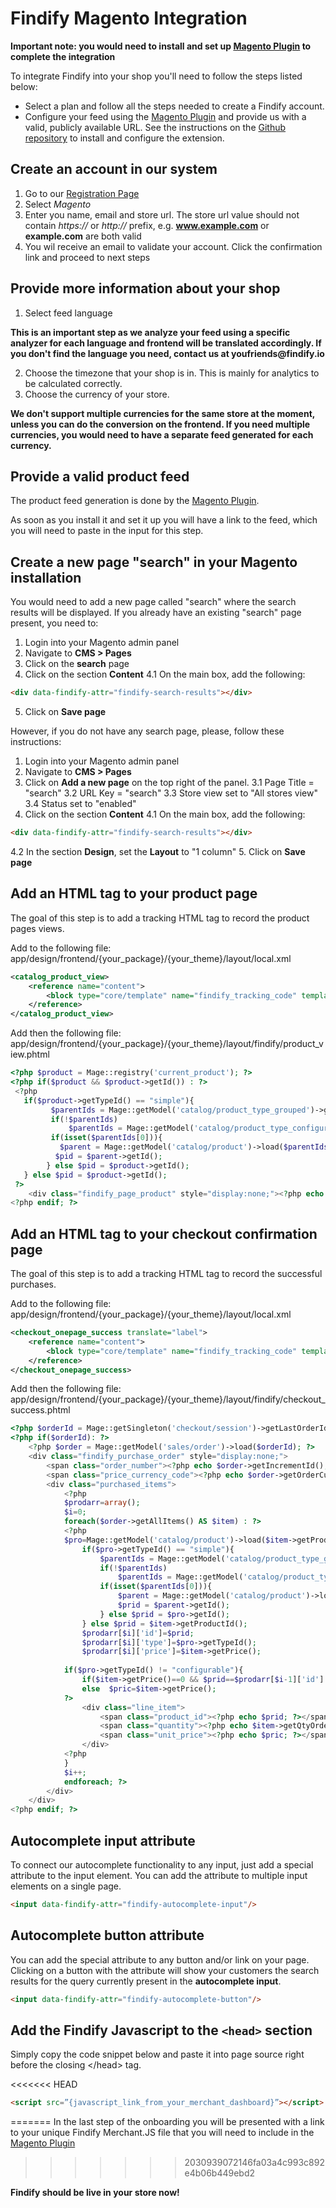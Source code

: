 # Findify Magento Integration

__Important note: you would need to install and set up [Magento Plugin](https://github.com/findify/findify-magento) to complete the integration__

To integrate Findify into your shop you'll need to follow the steps listed below:

* Select a plan and follow all the steps needed to create a Findify account.
* Configure your feed using the [Magento Plugin](https://github.com/findify/findify-magento/archive/master.zip) and provide us with a valid, publicly available URL. See the instructions on the [Github repository](https://github.com/findify/findify-magento) to install and configure the extension.

## Create an account in our system

1. Go to our [Registration Page](https://dashboard.findify.io/#/sign-in/register)
2. Select _Magento_
3. Enter you name, email and store url. The store url value should not contain _https://_ or _http://_ prefix, e.g. __www.example.com__ or __example.com__ are both valid
4. You wil receive an email to validate your account. Click the confirmation link and proceed to next steps

## Provide more information about your shop

1. Select feed language

__This is an important step as we analyze your feed using a specific analyzer for each language  and frontend will be translated accordingly. If you don't find the language you need, contact us at youfriends@findify.io__

2. Choose the timezone that your shop is in. This is mainly for analytics to be calculated correctly.
3. Choose the currency of your store.

__We don't support multiple currencies for the same store at the moment, unless you can do the conversion on the frontend. If you need multiple currencies, you would need to have a separate feed generated for each currency.__

## Provide a valid product feed

The product feed generation is done by the [Magento Plugin](https://github.com/findify/findify-magento). 

As soon as you install it and set it up you will have a link to the feed, which you will need to paste in the input for this step.

## Create a new page "search" in your Magento installation

You would need to add a new page called "search" where the search results will be displayed.
If you already have an existing "search" page present, you need to:

1. Login into your Magento admin panel
2. Navigate to __CMS > Pages__
3. Click on the __search__ page
4. Click on the section __Content__
4.1 On the main box, add the following:
```html
<div data-findify-attr="findify-search-results"></div>
```
5. Click on __Save page__

However, if you do not have any search page, please, follow these instructions:

1. Login into your Magento admin panel
2. Navigate to __CMS > Pages__
3. Click on __Add a new page__ on the top right of the panel.
3.1 Page Title = "search"
3.2 URL Key = "search"
3.3 Store view set to "All stores view"
3.4 Status set to "enabled"
4. Click on the section __Content__
4.1 On the main box, add the following:
```html
<div data-findify-attr="findify-search-results"></div>
```
4.2 In the section __Design__, set the __Layout__ to "1 column"
5. Click on __Save page__

## Add an HTML tag to your product page

The goal of this step is to add a tracking HTML tag to record the product pages views.

Add to the following file: app/design/frontend/{your_package}/{your_theme}/layout/local.xml
```xml
<catalog_product_view>
    <reference name="content">
    	<block type="core/template" name="findify_tracking_code" template="findify/product_view.phtml" after="-"></block>
    </reference>
</catalog_product_view>
```

Add then the following file: app/design/frontend/{your_package}/{your_theme}/layout/findify/product_view.phtml
```php
<?php $product = Mage::registry('current_product'); ?>
<?php if($product && $product->getId()) : ?>
 <?php
   if($product->getTypeId() == "simple"){
         $parentIds = Mage::getModel('catalog/product_type_grouped')->getParentIdsByChild($product->getId());
         if(!$parentIds)
             $parentIds = Mage::getModel('catalog/product_type_configurable')->getParentIdsByChild($product->getId());
         if(isset($parentIds[0])){
           $parent = Mage::getModel('catalog/product')->load($parentIds[0]);
          $pid = $parent->getId();
        } else $pid = $product->getId();
   } else $pid = $product->getId();
 ?>
    <div class="findify_page_product" style="display:none;"><?php echo $pid; ?></div>
<?php endif; ?>
```

## Add an HTML tag to your checkout confirmation page

The goal of this step is to add a tracking HTML tag to record the successful purchases.

Add to the following file: app/design/frontend/{your_package}/{your_theme}/layout/local.xml
```xml
<checkout_onepage_success translate="label">
    <reference name="content">
        <block type="core/template" name="findify_tracking_code" template="findify/checkout_success.phtml" after="-"></block>
    </reference>
</checkout_onepage_success>
```

Add then the following file: app/design/frontend/{your_package}/{your_theme}/layout/findify/checkout_success.phtml
```php
<?php $orderId = Mage::getSingleton('checkout/session')->getLastOrderId(); ?>
<?php if($orderId): ?>
    <?php $order = Mage::getModel('sales/order')->load($orderId); ?>
    <div class="findify_purchase_order" style="display:none;">
        <span class="order_number"><?php echo $order->getIncrementId(); ?></span>
        <span class="price_currency_code"><?php echo $order->getOrderCurrencyCode(); ?></span>
        <div class="purchased_items">
            <?php 
            $prodarr=array();
            $i=0;
            foreach($order->getAllItems() AS $item) : ?>
            <?php
            $pro=Mage::getModel('catalog/product')->load($item->getProductId());
                if($pro->getTypeId() == "simple"){
                    $parentIds = Mage::getModel('catalog/product_type_grouped')->getParentIdsByChild($pro->getId());
                    if(!$parentIds)
                        $parentIds = Mage::getModel('catalog/product_type_configurable')->getParentIdsByChild($pro->getId());
                    if(isset($parentIds[0])){
                        $parent = Mage::getModel('catalog/product')->load($parentIds[0]);
                        $prid = $parent->getId();
                    } else $prid = $pro->getId();
                } else $prid = $item->getProductId();
                $prodarr[$i]['id']=$prid;
                $prodarr[$i]['type']=$pro->getTypeId();
                $prodarr[$i]['price']=$item->getPrice();
                
            if($pro->getTypeId() != "configurable"){
                if($item->getPrice()==0 && $prid==$prodarr[$i-1]['id'] && $prodarr[$i-1]['type']=="configurable") $pric=$prodarr[$i-1]['price'];
                else  $pric=$item->getPrice();
            ?>
                <div class="line_item">
                    <span class="product_id"><?php echo $prid; ?></span>
                    <span class="quantity"><?php echo $item->getQtyOrdered(); ?></span>
                    <span class="unit_price"><?php echo $pric; ?></span>
                </div>
            <?php
            }
            $i++;
            endforeach; ?>
        </div>
    </div>
<?php endif; ?>
```

## Autocomplete input attribute

To connect our autocomplete functionality to any input, just add a special attribute to the input element. You can add the attribute to multiple input elements on a single page. 

```html
<input data-findify-attr="findify-autocomplete-input"/>
```

## Autocomplete button attribute

You can add the special attribute to any button and/or link on your page. Clicking on a button with the attribute will show your customers the search results for the query currently present in the **autocomplete input**.

```html
<input data-findify-attr="findify-autocomplete-button"/>
```

## Add the Findify Javascript to the `<head>` section

Simply copy the code snippet below and paste it into page source right before the closing &lt;/head&gt; tag.

<<<<<<< HEAD
```html
<script src=”{javascript_link_from_your_merchant_dashboard}”></script>
```
=======
In the last step of the onboarding you will be presented with a link to your unique Findify Merchant.JS file that you will need to include in the [Magento Plugin](https://github.com/findify/findify-magento)
>>>>>>> 2030939072146fa03a4c993c892e4b06b449ebd2

__Findify should be live in your store now!__